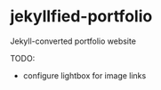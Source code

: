 # jekyllfied-portfolio
Jekyll-converted portfolio website

TODO:
* configure lightbox for image links
